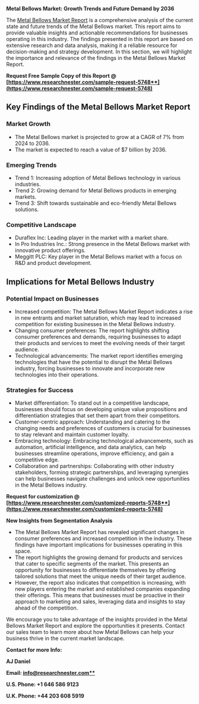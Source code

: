 ﻿**Metal Bellows Market: Growth Trends and Future Demand by 2036**

The [Metal Bellows Market Report](https://www.researchnester.com/reports/metal-bellows-market/5748) is a comprehensive analysis of the current state and future trends of the Metal Bellows market. This report aims to provide valuable insights and actionable recommendations for businesses operating in this industry. The findings presented in this report are based on extensive research and data analysis, making it a reliable resource for decision-making and strategy development. In this section, we will highlight the importance and relevance of the findings in the Metal Bellows Market Report.

**Request Free Sample Copy of this Report @ [https://www.researchnester.com/sample-request-5748**](https://www.researchnester.com/sample-request-5748)**
## **Key Findings of the Metal Bellows Market Report**
### Market Growth
- The Metal Bellows market is projected to grow at a CAGR of 7% from 2024 to 2036.
- The market is expected to reach a value of $7 billion by 2036.
### Emerging Trends
- Trend 1: Increasing adoption of Metal Bellows technology in various industries.
- Trend 2: Growing demand for Metal Bellows products in emerging markets.
- Trend 3: Shift towards sustainable and eco-friendly Metal Bellows solutions.
### Competitive Landscape
- Duraflex Inc: Leading player in the market with a market share.
- In Pro Industries Inc.: Strong presence in the Metal Bellows market with innovative product offerings.
- Meggitt PLC: Key player in the Metal Bellows market with a focus on R&D and product development.
##
## **Implications for Metal Bellows Industry**
### Potential Impact on Businesses
- Increased competition: The Metal Bellows Market Report indicates a rise in new entrants and market saturation, which may lead to increased competition for existing businesses in the Metal Bellows industry.
- Changing consumer preferences: The report highlights shifting consumer preferences and demands, requiring businesses to adapt their products and services to meet the evolving needs of their target audience.
- Technological advancements: The market report identifies emerging technologies that have the potential to disrupt the Metal Bellows industry, forcing businesses to innovate and incorporate new technologies into their operations.
### Strategies for Success
- Market differentiation: To stand out in a competitive landscape, businesses should focus on developing unique value propositions and differentiation strategies that set them apart from their competitors.
- Customer-centric approach: Understanding and catering to the changing needs and preferences of customers is crucial for businesses to stay relevant and maintain customer loyalty.
- Embracing technology: Embracing technological advancements, such as automation, artificial intelligence, and data analytics, can help businesses streamline operations, improve efficiency, and gain a competitive edge.
- Collaboration and partnerships: Collaborating with other industry stakeholders, forming strategic partnerships, and leveraging synergies can help businesses navigate challenges and unlock new opportunities in the Metal Bellows industry.

**Request for customization @ [https://www.researchnester.com/customized-reports-5748**](https://www.researchnester.com/customized-reports-5748)**

**New Insights from Segmentation Analysis**

- The Metal Bellows Market Report has revealed significant changes in consumer preferences and increased competition in the industry. These findings have important implications for businesses operating in this space.
- The report highlights the growing demand for products and services that cater to specific segments of the market. This presents an opportunity for businesses to differentiate themselves by offering tailored solutions that meet the unique needs of their target audience.
- However, the report also indicates that competition is increasing, with new players entering the market and established companies expanding their offerings. This means that businesses must be proactive in their approach to marketing and sales, leveraging data and insights to stay ahead of the competition.

We encourage you to take advantage of the insights provided in the Metal Bellows Market Report and explore the opportunities it presents. Contact our sales team to learn more about how Metal Bellows can help your business thrive in the current market landscape.

**Contact for more Info:**

**AJ Daniel**

**Email: [info@researchnester.com**](mailto:info@researchnester.com)**

**U.S. Phone: +1 646 586 9123** 

**U.K. Phone: +44 203 608 5919**


